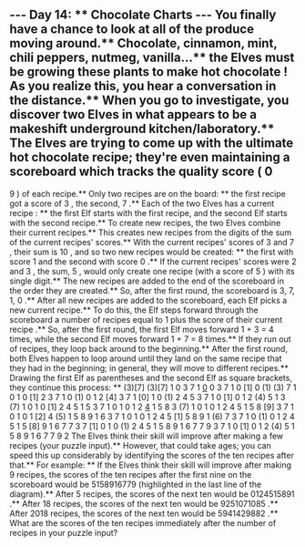 --- Day 14: ** Chocolate Charts ---
You finally have a chance to look at all of the produce moving around.** Chocolate, cinnamon, mint, chili peppers, nutmeg, vanilla.**.**.** the Elves must be growing these plants to
make
hot chocolate
! As you realize this, you hear a conversation in the distance.** When you go to investigate, you discover two Elves in what appears to be a makeshift underground kitchen/laboratory.**
The Elves are trying to come up with the ultimate hot chocolate recipe; they're even maintaining a scoreboard which tracks the quality
score
(
0
-
9
) of each recipe.**
Only two recipes are on the board: ** the first recipe got a score of
3
, the second,
7
.** Each of the two Elves has a
current recipe
: ** the first Elf starts with the first recipe, and the second Elf starts with the second recipe.**
To create new recipes, the two Elves combine their current recipes.**  This creates new recipes from the
digits of the sum
of the current recipes' scores.**  With the current recipes' scores of
3
and
7
, their sum is
10
, and so two new recipes would be created: ** the first with score
1
and the second with score
0
.** If the current recipes' scores were
2
and
3
, the sum,
5
, would only create one recipe (with a score of
5
) with its single digit.**
The new recipes are added to the end of the scoreboard in the order they are created.**  So, after the first round, the scoreboard is
3, 7, 1, 0
.**
After all new recipes are added to the scoreboard, each Elf picks a new current recipe.**  To do this, the Elf steps forward through the scoreboard a number of recipes equal to
1 plus the score of their current recipe
.** So, after the first round, the first Elf moves forward
1 + 3 = 4
times, while the second Elf moves forward
1 + 7 = 8
times.** If they run out of recipes, they loop back around to the beginning.** After the first round, both Elves happen to loop around until they land on the same recipe that they had in the beginning; in general, they will move to different recipes.**
Drawing the first Elf as parentheses and the second Elf as square brackets, they continue this process: **
(3)[7]
(3)[7] 1  0 
 3  7  1 [0](1) 0 
 3  7  1  0 [1] 0 (1)
(3) 7  1  0  1  0 [1] 2 
 3  7  1  0 (1) 0  1  2 [4]
 3  7  1 [0] 1  0 (1) 2  4  5 
 3  7  1  0 [1] 0  1  2 (4) 5  1 
 3 (7) 1  0  1  0 [1] 2  4  5  1  5 
 3  7  1  0  1  0  1  2 [4](5) 1  5  8 
 3 (7) 1  0  1  0  1  2  4  5  1  5  8 [9]
 3  7  1  0  1  0  1 [2] 4 (5) 1  5  8  9  1  6 
 3  7  1  0  1  0  1  2  4  5 [1] 5  8  9  1 (6) 7 
 3  7  1  0 (1) 0  1  2  4  5  1  5 [8] 9  1  6  7  7 
 3  7 [1] 0  1  0 (1) 2  4  5  1  5  8  9  1  6  7  7  9 
 3  7  1  0 [1] 0  1  2 (4)
5  1  5  8  9  1  6  7  7  9
2
The Elves think their skill will improve after making a few recipes (your puzzle input).** However, that could take ages; you can speed this up considerably by identifying
the scores of the ten recipes
after that.**  For example: **
If the Elves think their skill will improve after making
9
recipes, the scores of the ten recipes
after
the first nine on the scoreboard would be
5158916779
(highlighted in the last line of the diagram).**
After
5
recipes, the scores of the next ten would be
0124515891
.**
After
18
recipes, the scores of the next ten would be
9251071085
.**
After
2018
recipes, the scores of the next ten would be
5941429882
.**
What are the scores of the ten recipes immediately after the number of recipes in your puzzle input?